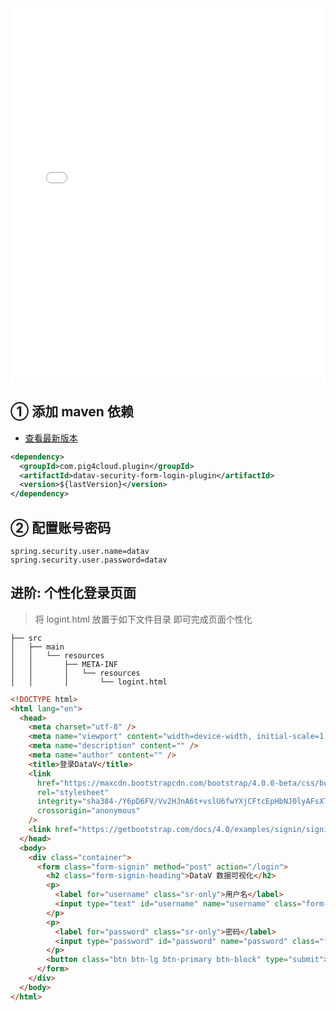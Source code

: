 <iframe src="//player.bilibili.com/player.html?aid=982266201&bvid=BV1dt4y1n7zh&cid=742278867&page=1&high_quality=1" scrolling="no" border="0" frameborder="no" framespacing="0" allowfullscreen="true" width="100%" height="600"> </iframe>

## ① 添加 maven 依赖

- [查看最新版本](https://repo1.maven.org/maven2/com/pig4cloud/plugin/datav-security-form-login-plugin/)

```xml
<dependency>
  <groupId>com.pig4cloud.plugin</groupId>
  <artifactId>datav-security-form-login-plugin</artifactId>
  <version>${lastVersion}</version>
</dependency>
```

## ② 配置账号密码

```
spring.security.user.name=datav
spring.security.user.password=datav
```

## 进阶: 个性化登录页面

> 将 logint.html 放置于如下文件目录 即可完成页面个性化

```
├── src
│   ├── main
│   │   └── resources
│   │       ├── META-INF
│   │       │   └── resources
│   │       │       └── logint.html

```

```html
<!DOCTYPE html>
<html lang="en">
  <head>
    <meta charset="utf-8" />
    <meta name="viewport" content="width=device-width, initial-scale=1, shrink-to-fit=no" />
    <meta name="description" content="" />
    <meta name="author" content="" />
    <title>登录DataV</title>
    <link
      href="https://maxcdn.bootstrapcdn.com/bootstrap/4.0.0-beta/css/bootstrap.min.css"
      rel="stylesheet"
      integrity="sha384-/Y6pD6FV/Vv2HJnA6t+vslU6fwYXjCFtcEpHbNJ0lyAFsXTsjBbfaDjzALeQsN6M"
      crossorigin="anonymous"
    />
    <link href="https://getbootstrap.com/docs/4.0/examples/signin/signin.css" rel="stylesheet" crossorigin="anonymous" />
  </head>
  <body>
    <div class="container">
      <form class="form-signin" method="post" action="/login">
        <h2 class="form-signin-heading">DataV 数据可视化</h2>
        <p>
          <label for="username" class="sr-only">用户名</label>
          <input type="text" id="username" name="username" class="form-control" placeholder="用户名" required autofocus />
        </p>
        <p>
          <label for="password" class="sr-only">密码</label>
          <input type="password" id="password" name="password" class="form-control" placeholder="密码" required />
        </p>
        <button class="btn btn-lg btn-primary btn-block" type="submit">登录</button>
      </form>
    </div>
  </body>
</html>
```
